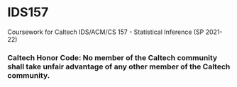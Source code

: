 # IDS157
Coursework for Caltech IDS/ACM/CS 157 - Statistical Inference (SP 2021-22)

### Caltech Honor Code: No member of the Caltech community shall take unfair advantage of any other member of the Caltech community.

